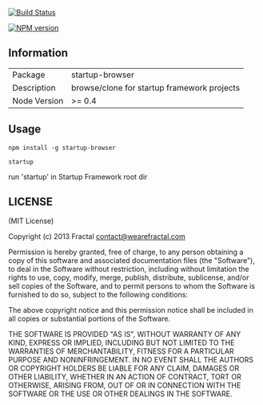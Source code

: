 [![Build Status](https://travis-ci.org/wearefractal/APPNAME.png?branch=master)](https://travis-ci.org/wearefractal/APPNAME)

[![NPM version](https://badge.fury.io/js/APPNAME.png)](http://badge.fury.io/js/APPNAME)

## Information

<table>
<tr> 
<td>Package</td><td>startup-browser</td>
</tr>
<tr>
<td>Description</td>
<td>browse/clone for startup framework projects</td>
</tr>
<tr>
<td>Node Version</td>
<td>>= 0.4</td>
</tr>
</table>

## Usage

`npm install -g startup-browser`

`startup`

run 'startup' in Startup Framework root dir

## LICENSE

(MIT License)

Copyright (c) 2013 Fractal <contact@wearefractal.com>

Permission is hereby granted, free of charge, to any person obtaining
a copy of this software and associated documentation files (the
"Software"), to deal in the Software without restriction, including
without limitation the rights to use, copy, modify, merge, publish,
distribute, sublicense, and/or sell copies of the Software, and to
permit persons to whom the Software is furnished to do so, subject to
the following conditions:

The above copyright notice and this permission notice shall be
included in all copies or substantial portions of the Software.

THE SOFTWARE IS PROVIDED "AS IS", WITHOUT WARRANTY OF ANY KIND,
EXPRESS OR IMPLIED, INCLUDING BUT NOT LIMITED TO THE WARRANTIES OF
MERCHANTABILITY, FITNESS FOR A PARTICULAR PURPOSE AND
NONINFRINGEMENT. IN NO EVENT SHALL THE AUTHORS OR COPYRIGHT HOLDERS BE
LIABLE FOR ANY CLAIM, DAMAGES OR OTHER LIABILITY, WHETHER IN AN ACTION
OF CONTRACT, TORT OR OTHERWISE, ARISING FROM, OUT OF OR IN CONNECTION
WITH THE SOFTWARE OR THE USE OR OTHER DEALINGS IN THE SOFTWARE.
